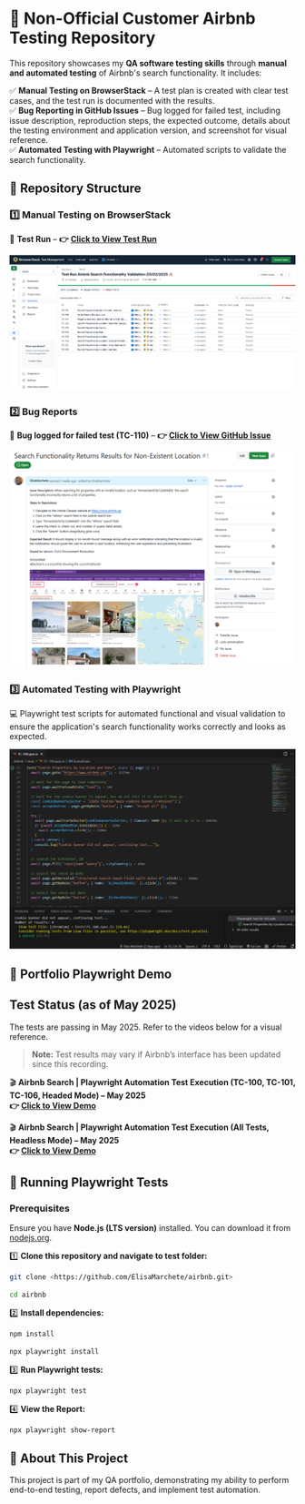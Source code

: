 # 🏡 Non-Official Customer Airbnb Testing Repository

This repository showcases my **QA software testing skills** through **manual and automated testing** of Airbnb's search functionality. It includes:

✅ **Manual Testing on BrowserStack** – A test plan is created with clear test cases, and the test run is documented with the results.  
✅ **Bug Reporting in GitHub Issues** – Bug logged for failed test, including issue description, reproduction steps, the expected outcome, details about the testing environment and application version, and screenshot for visual reference.  
✅ **Automated Testing with Playwright** – Automated scripts to validate the search functionality.

## 📂 Repository Structure

### 1️⃣ Manual Testing on BrowserStack

🔹 **Test Run** – **👉 [Click to View Test Run](https://test-management.browserstack.com/projects/1510499/test-runs/TR-17?public_token=46dff9857a2a955d07d36534835abc8c1da7ceaf647dae9a97fd2d24152bace1d846da46f62c5ada0d9c3fb8d9f91ed8f04110a9849ddc73d00319246d4f0099&public_token_id=3144)**

![Test Run](./img/TestRunReport.PNG)

### 2️⃣ Bug Reports

📌 **Bug logged for failed test (TC-110)** – **👉 [Click to View GitHub Issue](https://github.com/ElisaMarchete/airbnb/issues/1)**

![Bug Report](./img/Bug.PNG)

### 3️⃣ Automated Testing with Playwright

💻 Playwright test scripts for automated functional and visual validation to ensure the application's search functionality works correctly and looks as expected.

![Playwright](./img/Playwright.PNG)

## 🎥 Portfolio Playwright Demo

## Test Status (as of May 2025)

The tests are passing in May 2025. Refer to the videos below for a visual reference.

> **Note:** Test results may vary if Airbnb’s interface has been updated since this recording.

🎬 **Airbnb Search | Playwright Automation Test Execution (TC-100, TC-101, TC-106, Headed Mode) – May 2025**  
**👉 [Click to View Demo](https://www.loom.com/share/b35e76e236e94ddea759d78490a86d3c?sid=1be6f47f-873f-4d9b-bd77-af5680e3d2bf)**

🎬 **Airbnb Search | Playwright Automation Test Execution (All Tests, Headless Mode) – May 2025**  
**👉 [Click to View Demo](https://www.loom.com/share/2b272fca72974e9a80e29a32d3eeed34?sid=aee39523-a4b1-4aa6-901a-ae1383cf0608)**  


## 🚀 Running Playwright Tests

### Prerequisites

Ensure you have **Node.js (LTS version)** installed. You can download it from [nodejs.org](https://nodejs.org/).

1️⃣ **Clone this repository and navigate to test folder:**

```bash
git clone <https://github.com/ElisaMarchete/airbnb.git>
```

```bash
cd airbnb
```

2️⃣ **Install dependencies:**

```bash
npm install
```

```bash
npx playwright install
```

3️⃣ **Run Playwright tests:**

```bash
npx playwright test
```

4️⃣ **View the Report:**

```bash
npx playwright show-report
```

## 🎯 About This Project

This project is part of my QA portfolio, demonstrating my ability to perform end-to-end testing, report defects, and implement test automation.
